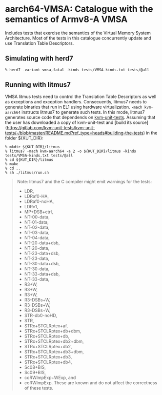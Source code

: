 aarch64-VMSA: Catalogue with the semantics of Armv8-A VMSA
============================================================

Includes tests that exercise the semantics of the Virtual Memory
System Architecture. Most of the tests in this catalogue concurrently
update and use Translation Table Descriptors.

Simulating with herd7
---------------------

    % herd7 -variant vmsa,fatal -kinds tests/VMSA-kinds.txt tests/@all

Running with litmus7
--------------------

VMSA litmus tests need to control the Translation Table Descriptors as
well as exceptions and exception handlers. Consecuently, litmus7 needs
to generate binaries that run in EL1 using hardware
virtualization. `-mach kvm-aarch64` instructs litmus7 to generate such
tests. In this mode, litmus7 generates source code that dependends on
[kvm-unit-tests](http://www.linux-kvm.org/page/KVM-unit-tests). Assuming
that the user has downloaded a copy of kvm-unit-test and [build its
source]{https://gitlab.com/kvm-unit-tests/kvm-unit-tests/-/blob/master/README.md?ref_type=heads#building-the-tests)
in the folder ${KUT_DIR}:

    % mkdir ${KUT_DIR}/litmus
    % litmus7 -mach kvm-aarch64 -a 2 -o ${KUT_DIR}/litmus -kinds tests/VMSA-kinds.txt tests/@all
    % cd ${KUT_DIR}/litmus
    % make
    % cd ..
    % sh ./litmus/run.sh

> Note: litmus7 and the C compiler might emit warnings for the tests:
> - LDR,
> - LDRaf0-HA,
> - LDRaf0-noHA,
> - LDRv1,
> - MP+DSB+ctrl,
> - NT-00-data,
> - NT-01-data,
> - NT-02-data,
> - NT-03-data,
> - NT-04-data,
> - NT-20-data+dsb,
> - NT-20-data,
> - NT-23-data+dsb,
> - NT-23-data,
> - NT-30-data+dsb,
> - NT-30-data,
> - NT-33-data+dsb,
> - NT-33-data,
> - R3+W,
> - R3+W,
> - R3+W,
> - R3-DSBs+W,
> - R3-DSBs+W,
> - R3-DSBs+W,
> - STR-db0-noHD,
> - STR,
> - STRx+STCLRptex+af,
> - STRx+STCLRptex+db+dbm,
> - STRx+STCLRptex+db,
> - STRx+STCLRptex+db2+dbm,
> - STRx+STCLRptex+db2,
> - STRx+STCLRptex+db3+dbm,
> - STRx+STCLRptex+db3,
> - STRx+STCLRptex+db4,
> - Sc08+BIS,
> - Sc09+BIS,
> - coRWImpExp+WExp, and
> - coRWImpExp.
> These are known and do not affect the correctness of these tests.

